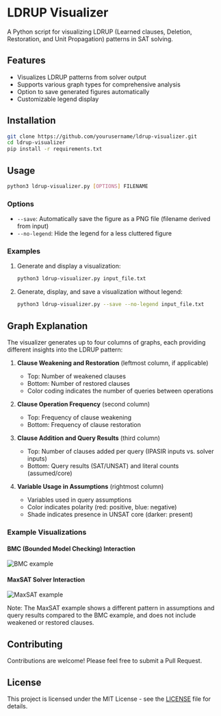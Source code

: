 # LDRUP Visualizer

A Python script for visualizing LDRUP (Learned clauses, Deletion, Restoration, and Unit Propagation) patterns in SAT solving.

## Features

- Visualizes LDRUP patterns from solver output
- Supports various graph types for comprehensive analysis
- Option to save generated figures automatically
- Customizable legend display

## Installation

```bash
git clone https://github.com/yourusername/ldrup-visualizer.git
cd ldrup-visualizer
pip install -r requirements.txt
```

## Usage

```bash
python3 ldrup-visualizer.py [OPTIONS] FILENAME
```

### Options

- `--save`: Automatically save the figure as a PNG file (filename derived from input)
- `--no-legend`: Hide the legend for a less cluttered figure

### Examples

1. Generate and display a visualization:
   ```bash
   python3 ldrup-visualizer.py input_file.txt
   ```

2. Generate, display, and save a visualization without legend:
   ```bash
   python3 ldrup-visualizer.py --save --no-legend input_file.txt
   ```

## Graph Explanation

The visualizer generates up to four columns of graphs, each providing different insights into the LDRUP pattern:

1. **Clause Weakening and Restoration** (leftmost column, if applicable)
   - Top: Number of weakened clauses
   - Bottom: Number of restored clauses
   - Color coding indicates the number of queries between operations

2. **Clause Operation Frequency** (second column)
   - Top: Frequency of clause weakening
   - Bottom: Frequency of clause restoration

3. **Clause Addition and Query Results** (third column)
   - Top: Number of clauses added per query (IPASIR inputs vs. solver inputs)
   - Bottom: Query results (SAT/UNSAT) and literal counts (assumed/core)

4. **Variable Usage in Assumptions** (rightmost column)
   - Variables used in query assumptions
   - Color indicates polarity (red: positive, blue: negative)
   - Shade indicates presence in UNSAT core (darker: present)

### Example Visualizations

#### BMC (Bounded Model Checking) Interaction
![BMC example](https://github.com/user-attachments/assets/0c042635-f200-495e-bcdb-6be1009e51de)

#### MaxSAT Solver Interaction
![MaxSAT example](https://github.com/user-attachments/assets/8de79fcc-7115-4e49-9d29-cfeb18e351a8)

Note: The MaxSAT example shows a different pattern in assumptions and query results compared to the BMC example, and does not include weakened or restored clauses.

## Contributing

Contributions are welcome! Please feel free to submit a Pull Request.

## License

This project is licensed under the MIT License - see the [LICENSE](LICENSE) file for details.
